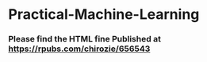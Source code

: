 # Practical-Machine-Learning

### Please find the HTML fine Published at https://rpubs.com/chirozie/656543

